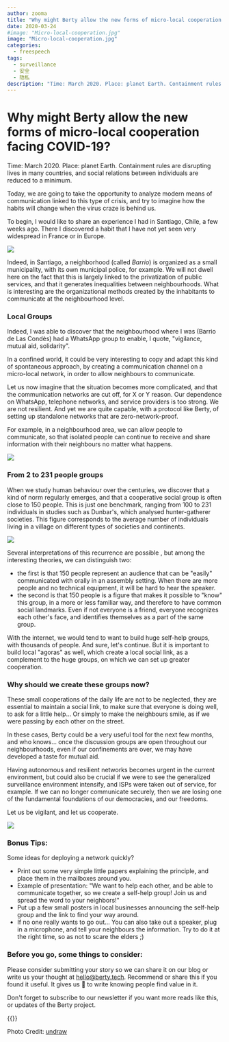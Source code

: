 ```yaml
---
author: zooma
title: "Why might Berty allow the new forms of micro-local cooperation facing COVID-19?"
date: 2020-03-24
#image: "Micro-local-cooperation.jpg"
image: "Micro-local-cooperation.jpg"
categories:
  - freespeech
tags:
  - surveillance
  - 安全
  - 隐私
description: "Time: March 2020. Place: planet Earth. Containment rules are disrupting lives in many countries, and social relations between individuals are reduced to a minimum."
---
```


# Why might Berty allow the new forms of micro-local cooperation facing COVID-19?

Time: March 2020. Place: planet Earth. Containment rules are disrupting lives in many countries, and social relations between individuals are reduced to a minimum.

Today, we are going to take the opportunity to analyze modern means of communication linked to this type of crisis, and try to imagine how the habits will change when the virus craze is behind us.

To begin, I would like to share an experience I had in Santiago, Chile, a few weeks ago. There I discovered a habit that I have not yet seen very widespread in France or in Europe.

![](https://i.imgur.com/CVO0bgW.jpg)


Indeed, in Santiago, a neighborhood (called _Barrio_) is organized as a small municipality, with its own municipal police, for example. We will not dwell here on the fact that this is largely linked to the privatization of public services, and that it generates inequalities between neighbourhoods. What is interesting are the organizational methods created by the inhabitants to communicate at the neighbourhood level.

### Local Groups
Indeed, I was able to discover that the neighbourhood where I was (Barrio de Las Condès) had a WhatsApp group to enable, I quote, "vigilance, mutual aid, solidarity".

In a confined world, it could be very interesting to copy and adapt this kind of spontaneous approach, by creating a communication channel on a micro-local network, in order to allow neighbours to communicate.

Let us now imagine that the situation becomes more complicated, and that the communication networks are cut off, for X or Y reason. Our dependence on WhatsApp, telephone networks, and service providers is too strong. We are not resilient. And yet we are quite capable, with a protocol like Berty, of setting up standalone networks that are zero-network-proof.

For example, in a neighbourhood area, we can allow people to communicate, so that isolated people can continue to receive and share information with their neighbours no matter what happens.

![](https://i.imgur.com/k7HMdS9.jpg)

### From 2 to 231 people groups

When we study human behaviour over the centuries, we discover that a kind of norm regularly emerges, and that a cooperative social group is often close to 150 people. This is just one benchmark, ranging from 100 to 231 individuals in studies such as Dunbar's, which analysed hunter-gatherer societies. This figure corresponds to the average number of individuals living in a village on different types of societies and continents.

![](https://i.imgur.com/JxXCTFu.jpg)


Several interpretations of this recurrence are possible , but among the interesting theories, we can distinguish two:
- the first is that 150 people represent an audience that can be "easily" communicated with orally in an assembly setting. When there are more people and no technical equipment, it will be hard to hear the speaker.
- the second is that 150 people is a figure that makes it possible to "know" this group, in a more or less familiar way, and therefore to have common social landmarks. Even if not everyone is a friend, everyone recognizes each other's face, and identifies themselves as a part of the same group.

With the internet, we would tend to want to build huge self-help groups, with thousands of people. And sure, let's continue. But it is important to build local "agoras" as well, which create a local social link, as a complement to the huge groups, on which we can set up greater cooperation.


### Why should we create these groups now?

These small cooperations of the daily life are not to be neglected, they are essential to maintain a social link, to make sure that everyone is doing well, to ask for a little help... Or simply to make the neighbours smile, as if we were passing by each other on the street.

In these cases, Berty could be a very useful tool for the next few months, and who knows... once the discussion groups are open throughout our neighbourhoods, even if our confinements are over, we may have developed a taste for mutual aid.

Having autonomous and resilient networks becomes urgent in the current environment, but could also be crucial if we were to see the generalized surveillance environment intensify, and ISPs were taken out of service, for example. If we can no longer communicate securely, then we are losing one of the fundamental foundations of our democracies, and our freedoms.

Let us be vigilant, and let us cooperate.

![](https://i.imgur.com/EGFFVQB.jpg)


### Bonus Tips:

Some ideas for deploying a network quickly?

- Print out some very simple little papers explaining the principle, and place them in the mailboxes around you.
- Example of presentation: "We want to help each other, and be able to communicate together, so we create a self-help group! Join us and spread the word to your neighbors!"
- Put up a few small posters in local businesses announcing the self-help group and the link to find your way around.
- If no one really wants to go out... You can also take out a speaker, plug in a microphone, and tell your neighbours the information. Try to do it at the right time, so as not to scare the elders ;)

### Before you go, some things to consider:

Please consider submitting your story so we can share it on our blog or write us your thought at hello@berty.tech. Recommend or share this if you found it useful. It gives us 🔋 to write knowing people find value in it.

Don't forget to subscribe to our newsletter if you want more reads like this, or updates of the Berty project.


 {{<tweet id="1240668694310793216">}}

Photo Credit: [undraw](https://undraw.co/illustrations) 
